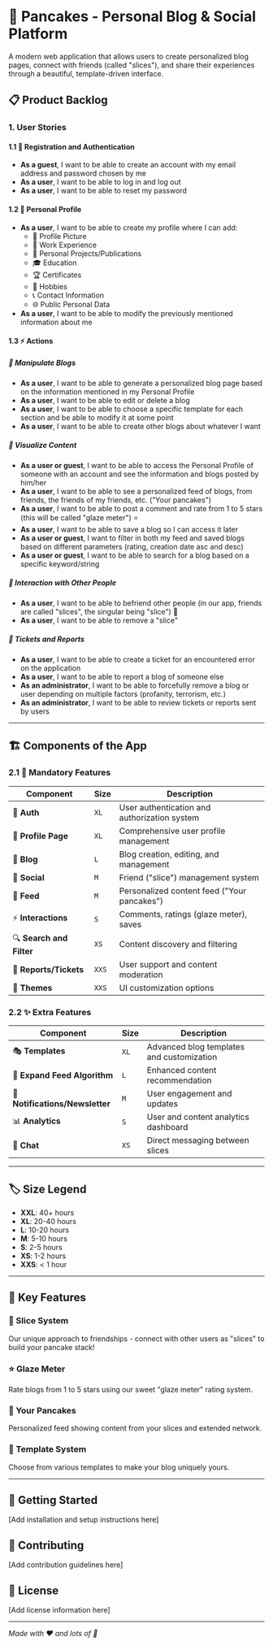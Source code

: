 # 🥞 Pancakes - Personal Blog & Social Platform

A modern web application that allows users to create personalized blog pages, connect with friends (called "slices"), and share their experiences through a beautiful, template-driven interface.

## 📋 Product Backlog

### 1. User Stories

#### 1.1 🔐 Registration and Authentication
- **As a guest**, I want to be able to create an account with my email address and password chosen by me
- **As a user**, I want to be able to log in and log out
- **As a user**, I want to be able to reset my password

#### 1.2 👤 Personal Profile
- **As a user**, I want to be able to create my profile where I can add:
  - 📸 Profile Picture
  - 💼 Work Experience
  - 🚀 Personal Projects/Publications
  - 🎓 Education
  - 🏆 Certificates
  - 🎨 Hobbies
  - 📞 Contact Information
  - 🌐 Public Personal Data
- **As a user**, I want to be able to modify the previously mentioned information about me

#### 1.3 ⚡ Actions

##### 📝 Manipulate Blogs
- **As a user**, I want to be able to generate a personalized blog page based on the information mentioned in my Personal Profile
- **As a user**, I want to be able to edit or delete a blog
- **As a user**, I want to be able to choose a specific template for each section and be able to modify it at some point
- **As a user**, I want to be able to create other blogs about whatever I want

##### 👀 Visualize Content
- **As a user or guest**, I want to be able to access the Personal Profile of someone with an account and see the information and blogs posted by him/her
- **As a user**, I want to be able to see a personalized feed of blogs, from friends, the friends of my friends, etc. ("Your pancakes")
- **As a user**, I want to be able to post a comment and rate from 1 to 5 stars (this will be called "glaze meter") ⭐
- **As a user**, I want to be able to save a blog so I can access it later
- **As a user or guest**, I want to filter in both my feed and saved blogs based on different parameters (rating, creation date asc and desc)
- **As a user or guest**, I want to be able to search for a blog based on a specific keyword/string

##### 🤝 Interaction with Other People
- **As a user**, I want to be able to befriend other people (in our app, friends are called "slices", the singular being "slice") 🍰
- **As a user**, I want to be able to remove a "slice"

##### 🎫 Tickets and Reports
- **As a user**, I want to be able to create a ticket for an encountered error on the application
- **As a user**, I want to be able to report a blog of someone else
- **As an administrator**, I want to be able to forcefully remove a blog or user depending on multiple factors (profanity, terrorism, etc.)
- **As an administrator**, I want to be able to review tickets or reports sent by users

---

## 🏗️ Components of the App

### 2.1 🎯 Mandatory Features

| Component | Size | Description |
|-----------|------|-------------|
| 🔐 **Auth** | `XL` | User authentication and authorization system |
| 👤 **Profile Page** | `XL` | Comprehensive user profile management |
| 📝 **Blog** | `L` | Blog creation, editing, and management |
| 🤝 **Social** | `M` | Friend ("slice") management system |
| 📰 **Feed** | `M` | Personalized content feed ("Your pancakes") |
| ⚡ **Interactions** | `S` | Comments, ratings (glaze meter), saves |
| 🔍 **Search and Filter** | `XS` | Content discovery and filtering |
| 🎫 **Reports/Tickets** | `XXS` | User support and content moderation |
| 🎨 **Themes** | `XXS` | UI customization options |

### 2.2 ✨ Extra Features

| Component | Size | Description |
|-----------|------|-------------|
| 🎭 **Templates** | `XL` | Advanced blog templates and customization |
| 🤖 **Expand Feed Algorithm** | `L` | Enhanced content recommendation |
| 📢 **Notifications/Newsletter** | `M` | User engagement and updates |
| 📊 **Analytics** | `S` | User and content analytics dashboard |
| 💬 **Chat** | `XS` | Direct messaging between slices |

---

## 🏷️ Size Legend

- **XXL**: 40+ hours
- **XL**: 20-40 hours
- **L**: 10-20 hours
- **M**: 5-10 hours
- **S**: 2-5 hours
- **XS**: 1-2 hours
- **XXS**: < 1 hour

---

## 🎯 Key Features

### 🍰 Slice System
Our unique approach to friendships - connect with other users as "slices" to build your pancake stack!

### ⭐ Glaze Meter
Rate blogs from 1 to 5 stars using our sweet "glaze meter" rating system.

### 📰 Your Pancakes
Personalized feed showing content from your slices and extended network.

### 🎨 Template System
Choose from various templates to make your blog uniquely yours.

---

## 🚀 Getting Started

[Add installation and setup instructions here]

## 🤝 Contributing

[Add contribution guidelines here]

## 📄 License

[Add license information here]

---

*Made with ❤️ and lots of 🥞*
